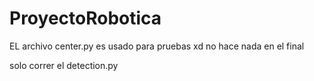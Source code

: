# ProyectoRobotica

EL archivo center.py es usado para pruebas xd no hace nada en el final 

solo correr el detection.py
